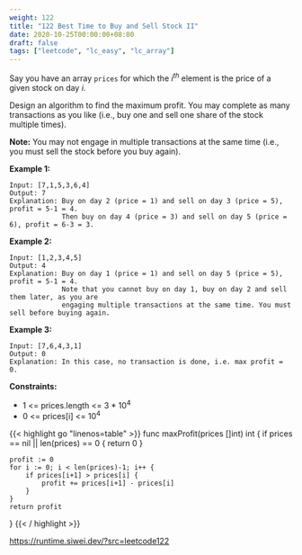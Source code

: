 ```yaml
---
weight: 122
title: "122 Best Time to Buy and Sell Stock II"
date: 2020-10-25T00:00:00+08:00
draft: false
tags: ["leetcode", "lc_easy", "lc_array"]
---
```


Say you have an array `prices` for which the _i<sup>th</sup>_ element is the price of a given stock on day _i_.

Design an algorithm to find the maximum profit. You may complete as many transactions as you like (i.e., buy one and sell one share of the stock multiple times).

**Note:** You may not engage in multiple transactions at the same time (i.e., you must sell the stock before you buy again).

**Example 1:**
```
Input: [7,1,5,3,6,4]
Output: 7
Explanation: Buy on day 2 (price = 1) and sell on day 3 (price = 5), profit = 5-1 = 4.
             Then buy on day 4 (price = 3) and sell on day 5 (price = 6), profit = 6-3 = 3.
```
**Example 2:**
```
Input: [1,2,3,4,5]
Output: 4
Explanation: Buy on day 1 (price = 1) and sell on day 5 (price = 5), profit = 5-1 = 4.
             Note that you cannot buy on day 1, buy on day 2 and sell them later, as you are
             engaging multiple transactions at the same time. You must sell before buying again.
```
**Example 3:**
```
Input: [7,6,4,3,1]
Output: 0
Explanation: In this case, no transaction is done, i.e. max profit = 0.
 ```

**Constraints:**

- 1 <= prices.length <= 3 * 10<sup>4</sup>
- 0 <= prices[i] <= 10<sup>4</sup>

<div class="tabs"></div>
<div class="tab-content">
<div id="golang" class="lang">
{{< highlight go "linenos=table" >}}
func maxProfit(prices []int) int {
    if prices == nil || len(prices) == 0 {
        return 0
    }

    profit := 0
    for i := 0; i < len(prices)-1; i++ {
        if prices[i+1] > prices[i] {
            profit += prices[i+1] - prices[i]
        }
    }
    return profit
}
{{< / highlight >}}
</div>
<div id="runtime" class="lang">
    <div class="code-link">
        <a href="https://runtime.siwei.dev/?src=leetcode122" target="_blank">https://runtime.siwei.dev/?src=leetcode122</a>
    </div>
</div>
</div>
